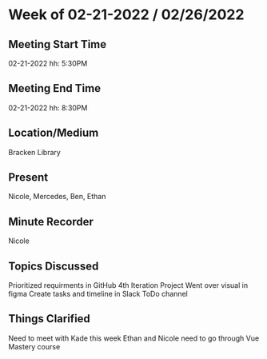 # Week of 02-21-2022 / 02/26/2022

## Meeting Start Time

02-21-2022 hh: 5:30PM

## Meeting End Time 

02-21-2022 hh: 8:30PM

## Location/Medium

Bracken Library 

## Present

Nicole, Mercedes, Ben, Ethan

## Minute Recorder

Nicole

## Topics Discussed

Prioritized requirments in GitHub 4th Iteration Project
Went over visual in figma
Create tasks and timeline in Slack ToDo channel

## Things Clarified

Need to meet with Kade this week
Ethan and Nicole need to go through Vue Mastery course

